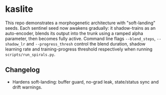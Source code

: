 # kaslite

This repo demonstrates a morphogenetic architecture with "soft-landing" seeds. Each sentinel seed now awakens gradually: it shadow-trains as an auto-encoder, blends its output into the trunk using a ramped alpha parameter, then becomes fully active. Command line flags `--blend_steps`, `--shadow_lr` and `--progress_thresh` control the blend duration, shadow learning rate and training-progress threshold respectively when running `scripts/run_spirals.py`.

## Changelog
- Hardens soft-landing: buffer guard, no-grad leak, state/status sync and drift warnings.
